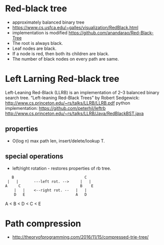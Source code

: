 # Red-black tree
* approximately balanced binary tree
* https://www.cs.usfca.edu/~galles/visualization/RedBlack.html
* implementation is modified https://github.com/anandarao/Red-Black-Tree 
* The root is always black.
* Leaf nodes are black.
* If a node is red, then both its children are black.
* The number of black nodes on every path are same.


# Left Larning Red-black tree
Left-Leaning Red-Black (LLRB) is an implementation of  2–3 balanced binary search tree.
“Left-leaning Red-Black Trees” by Robert Sedgewick: http://www.cs.princeton.edu/~rs/talks/LLRB/LLRB.pdf
python implementation: https://github.com/peterhil/leftrb
http://www.cs.princeton.edu/~rs/talks/LLRB/Java/RedBlackBST.java


## properties
* O(log n) max path len, insert/delete/lookup T.


## special operations
* left/right rotation - restores properties of rb tree.
```
   B                                C
 |   |       ---left rot. -->     |   |
A     C                           B    E
    |   |    <--right rot. --   |   |
    D   E                       A   D
```
A < B < D < C < E


# Path compression
* http://theoryofprogramming.com/2016/11/15/compressed-trie-tree/